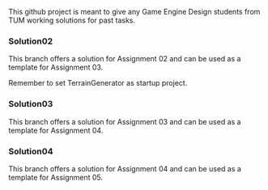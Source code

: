 This github project is meant to give any Game Engine Design students from TUM working solutions for past tasks.

### Solution02

This branch offers a solution for Assignment 02 and can be used as a template for Assignment 03.

Remember to set TerrainGenerator as startup project.

### Solution03

This branch offers a solution for Assignment 03 and can be used as a template for Assignment 04.

### Solution04

This branch offers a solution for Assignment 04 and can be used as a template for Assignment 05.